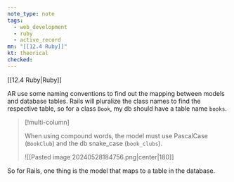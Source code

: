 ```yaml
---
note_type: note
tags:
  - web_development
  - ruby
  - active_record
mn: "[[12.4 Ruby]]"
kt: theorical
checked: 
---
```

[[12.4 Ruby|Ruby]]

AR use some naming conventions to find out the mapping between models and database tables. Rails will pluralize the class names to find the respective table, so for a class `Book`, my db should have a table name `books`. 

>[!multi-column]
>
>When using compound words, the model must use PascalCase (`BookClub`) and the db snake_case (`book_clubs`).
>
>![[Pasted image 20240528184756.png|center|180]]


So for Rails, one thing is the model that maps to a table in the database. 